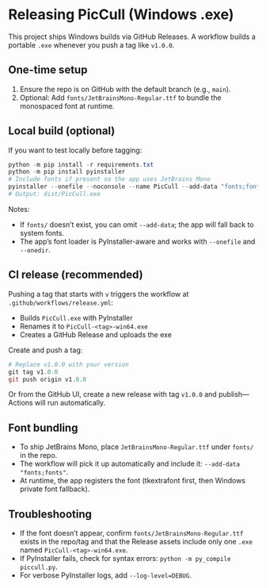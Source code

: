 # Releasing PicCull (Windows .exe)

This project ships Windows builds via GitHub Releases. A workflow builds a portable `.exe` whenever you push a tag like `v1.0.0`.

## One-time setup

1. Ensure the repo is on GitHub with the default branch (e.g., `main`).
2. Optional: Add `fonts/JetBrainsMono-Regular.ttf` to bundle the monospaced font at runtime.

## Local build (optional)

If you want to test locally before tagging:

```powershell
python -m pip install -r requirements.txt
python -m pip install pyinstaller
# Include fonts if present so the app uses JetBrains Mono
pyinstaller --onefile --noconsole --name PicCull --add-data "fonts;fonts" piccull.py
# Output: dist/PicCull.exe
```

Notes:

- If `fonts/` doesn’t exist, you can omit `--add-data`; the app will fall back to system fonts.
- The app’s font loader is PyInstaller-aware and works with `--onefile` and `--onedir`.

## CI release (recommended)

Pushing a tag that starts with `v` triggers the workflow at `.github/workflows/release.yml`:

- Builds `PicCull.exe` with PyInstaller
- Renames it to `PicCull-<tag>-win64.exe`
- Creates a GitHub Release and uploads the exe

Create and push a tag:

```powershell
# Replace v1.0.0 with your version
git tag v1.0.0
git push origin v1.0.0
```

Or from the GitHub UI, create a new release with tag `v1.0.0` and publish—Actions will run automatically.

## Font bundling

- To ship JetBrains Mono, place `JetBrainsMono-Regular.ttf` under `fonts/` in the repo.
- The workflow will pick it up automatically and include it: `--add-data "fonts;fonts"`.
- At runtime, the app registers the font (tkextrafont first, then Windows private font fallback).

## Troubleshooting

- If the font doesn’t appear, confirm `fonts/JetBrainsMono-Regular.ttf` exists in the repo/tag and that the Release assets include only one `.exe` named `PicCull-<tag>-win64.exe`.
- If PyInstaller fails, check for syntax errors: `python -m py_compile piccull.py`.
- For verbose PyInstaller logs, add `--log-level=DEBUG`.
